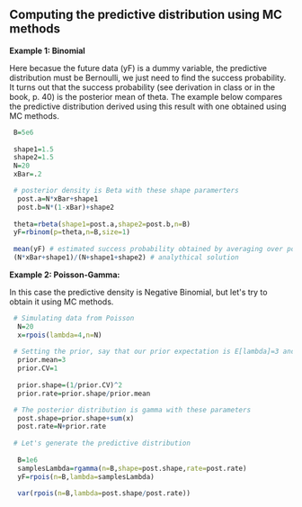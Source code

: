 ## Computing the predictive distribution using MC methods

**Example 1: Binomial**

Here becasue the future data (yF) is a dummy variable, the predictive distribution must be Bernoulli, we just
need to find the success probability. It turns out that the success probability (see derivation in class or in the book, p. 40) is the 
posterior mean of theta. The example below compares the predictive distribution derived using this result with one obtained using MC methods.


```R
 B=5e6
 
 shape1=1.5
 shape2=1.5
 N=20
 xBar=.2

 # posterior density is Beta with these shape paramerters
  post.a=N*xBar+shape1
  post.b=N*(1-xBar)+shape2
 
 theta=rbeta(shape1=post.a,shape2=post.b,n=B)
 yF=rbinom(p=theta,n=B,size=1)
 
 mean(yF) # estimated success probability obtained by averaging over possible realizations of theta
 (N*xBar+shape1)/(N+shape1+shape2) # analythical solution

```

**Example 2: Poisson-Gamma:**

In this case the predictive density is Negative Binomial, but let's try to obtain it using MC methods.


```R
 # Simulating data from Poisson
  N=20
  x=rpois(lambda=4,n=N)
 
 # Setting the prior, say that our prior expectation is E[lambda]=3 and CV[lambda]=1 (large variance relative to mean)
  prior.mean=3
  prior.CV=1
  
  prior.shape=(1/prior.CV)^2
  prior.rate=prior.shape/prior.mean

 # The posterior distribution is gamma with these parameters
  post.shape=prior.shape+sum(x)
  post.rate=N+prior.rate
 
 # Let's generate the predictive distribution
 
  B=1e6
  samplesLambda=rgamma(n=B,shape=post.shape,rate=post.rate)
  yF=rpois(n=B,lambda=samplesLambda)
  
  var(rpois(n=B,lambda=post.shape/post.rate))

```
